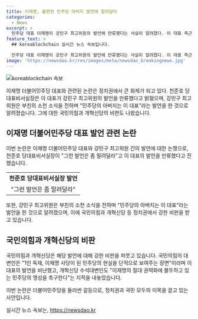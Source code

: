 ```yaml
---
title: 이재명, 불편한 민주당 아버지 발언에 말려달라
categories:
  - News
excerpt: >
  민주당 대표 이재명이 강민구 최고위원의 발언에 만류했다는 사실이 알려졌다. 이 대표 측근인 천준호 당대표비서실장은 이 대표가 민주당 아버지 발언을 말려다라고 했다고 전했으며, 이에 대해 천 실장은 이 대표도 불편해했다며 국민들이 공감하지 못할 지나친 표현은 자제하라는 취지의 얘기를 했다고 덧붙였다. 이와 관련해 국민의힘 등 여론에서는 논란이 일고 있는 가운데, 김성열 개혁신당 수석대변인은 이재명의 절대 권력화에 몰두하고 있는 민주당의 맹성을 촉구한다고 지적했다.
feature_text: >
  ## koreablockchain 실시간 뉴스 속보입니다.

  민주당 대표 이재명이 강민구 최고위원의 발언에 만류했다는 사실이 알려졌다. 이 대표 측근인 천준호 당대표비서실장은 이 대표가 민주당 아버지 발언을 말려다라고 했다고 전했으며, 이에 대해 천 실장은 이 대표도 불편해했다며 국민들이 공감하지 못할 지나친 표현은 자제하라는 취지의 얘기를 했다고 덧붙였다. 이와 관련해 국민의힘 등 여론에서는 논란이 일고 있는 가운데, 김성열 개혁신당 수석대변인은 이재명의 절대 권력화에 몰두하고 있는 민주당의 맹성을 촉구한다고 지적했다.
image: 'https://newsdao.kr/res/images/meta/newsdao_breakingnews.jpg'
---
```


<p><img src="https://newsdao.kr/res/images/meta/newsdao_breakingnews.jpg" alt="koreablockchain 속보" /></p>

<p>이재명 더불어민주당 대표와 관련된 논란은 정치권에서 큰 화제가 되고 있다. 천준호 당대표비서실장은 이 대표가 강민구 최고위원의 발언을 만류했다고 밝혔으며, 강민구 최고위원은 부친의 소천 소식을 전하며 "민주당의 아버지는 이 대표"라는 발언을 한 것으로 알려졌습니다. 그에 대한 국민의힘과 개혁신당의 비판도 나왔습니다.</p>

<h2 data-ke-size="size26">이재명 더불어민주당 대표 발언 관련 논란</h2>

<p data-ke-size="size16">이번 논란은 이재명 더불어민주당 대표와 강민구 최고위원 간의 발언에 대한 논쟁으로, 천준호 당대표비서실장이 "그런 발언은 좀 말려달라"고 이 대표의 발언을 만류했다고 전했습니다.</p>

<table>
  <tr>
    <td style="text-align: center; height: 17px;"><b>천준호 당대표비서실장 발언</b></td>
  </tr>
  <tr>
    <td style="text-align: center; height: 17px;">"그런 발언은 좀 말려달라"</td>
  </tr>
</table>

<p data-ke-size="size16">또한, 강민구 최고위원은 부친의 소천 소식을 전하며 "민주당의 아버지는 이 대표"라는 발언을 한 것으로 알려졌으며, 이에 국민의힘과 개혁신당 등 정치권에서 강한 비판을 받고 있습니다.</p>

<h2 data-ke-size="size26">국민의힘과 개혁신당의 비판</h2>

<p data-ke-size="size16">국민의힘과 개혁신당은 해당 발언에 대해 강한 비판을 퍼붓고 있습니다. 국민의힘의 대변인은 "1인 독재, 이재명 사당이 된 민주당의 현실을 단적으로 보여주는 장면"이라며 이 대표의 발언을 비난했고, 개혁신당 수석대변인도 "이재명의 절대 권력화에 몰두하고 있는 민주당의 맹성을 촉구한다"는 지적을 내놓았습니다.</p>

<p data-ke-size="size16">이번 논란은 더불어민주당을 둘러싼 갈등으로, 정치권과 국민 모두의 이목을 끌고 있는 사안입니다.</p>
실시간 뉴스 속보는, <a href="https://newsdao.kr" rel="dofollow">https://newsdao.kr</a>


